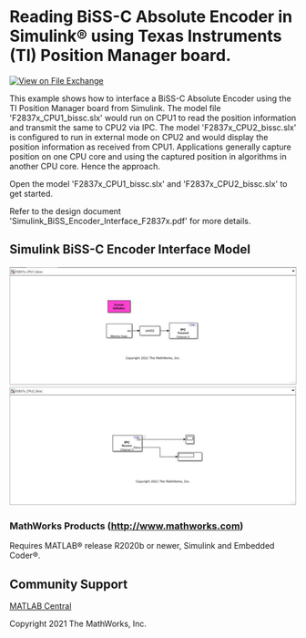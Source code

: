 # **Reading BiSS-C Absolute Encoder in Simulink® using Texas Instruments (TI) Position Manager board.**
<!-- This is the "Title of the contribution" that was approved during the Community Contribution Review Process --> 

[![View <File Exchange Title> on File Exchange](https://www.mathworks.com/matlabcentral/images/matlab-file-exchange.svg)](https://www.mathworks.com/matlabcentral/fileexchange/####-file-exchange-title)  
<!-- Add this icon to the README if this repo also appears on File Exchange via the "Connect to GitHub" feature --> 

This example shows how to interface a BiSS-C Absolute Encoder using the TI Position Manager board from Simulink. The model file 'F2837x_CPU1_bissc.slx' would run on CPU1 to read the position information and transmit the same to CPU2 via IPC. The model 'F2837x_CPU2_bissc.slx' is configured to run in external mode on CPU2 and would display the position information as received from CPU1. Applications generally capture position on one CPU core and using the captured position in algorithms in another CPU core. Hence the approach.

Open the model 'F2837x_CPU1_bissc.slx' and 'F2837x_CPU2_bissc.slx'  to get started.

Refer to the design document 'Simulink_BiSS_Encoder_Interface_F2837x.pdf' for more details.

<!--- If your project includes a visualation or any images or an App please include a screenshot in this README --->

## **Simulink BiSS-C Encoder Interface Model**
![](overview/BiSS_CPU1.JPG) 
![](overview/BiSS_CPU2.JPG)

### MathWorks Products (http://www.mathworks.com)

Requires MATLAB® release R2020b or newer, Simulink and Embedded Coder®.

## Community Support
[MATLAB Central](https://www.mathworks.com/matlabcentral)

Copyright 2021 The MathWorks, Inc.

